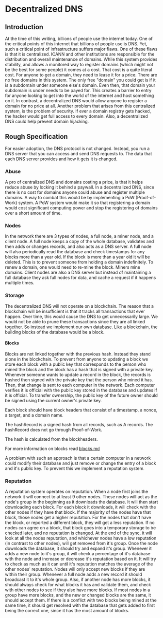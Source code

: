 # Decentralized DNS

## Introduction

At the time of this writing, billions of people use the internet today. One of the critical points of this internet that billions of people use is DNS. Yet, such a critical point of infrastructure suffers major flaws. One of these flaws is that it is centralized. ICANN and other institutions are responsible for the distribution and overall maintenance of domains. While this system provides stability, and allows a monitored way to register domains (which might not be the best for some people) it comes at a cost. That cost is a quite literal cost. For anyone to get a domain, they need to lease it for a price. There are no free domains in this system. The only free "domain" you could get is if it is a subdomain under someone else's domain. Even then, that domain your subdomain is under needs to be payed for. This creates a barrier to entry for anyone looking to get into the world of the internet and host something on it. In contrast, a decentralized DNS would allow anyone to register a domain for no price at all. Another problem that arises from this centralized system, is the problem of security. If ever a domain registry gets hacked, the hacker would get full access to every domain. Also, a decentralized DNS could help prevent domain hijacking.

## Rough Specification

For easier adoption, the DNS protocol is not changed. Instead, you run a DNS server that you can access and send DNS requests to. The data that each DNS server provides and how it gets it is changed.

### Abuse

A pro of centralized DNS and domains costing a price, is that it helps reduce abuse by locking it behind a paywall. In a decentralized DNS, since there is no cost for domains anyone could abuse and register multiple domains. A way to combat this would be by implementing a PoW (Proof-of-Work) system. A PoW system would make it so that registering a domain would cost significant computing power and stop the registering of domains over a short amount of time.

### Nodes

In the network there are 3 types of nodes, a full node, a miner node, and a client node. A full node keeps a copy of the whole database, validates and then adds or changes records, and also acts as a DNS server. A full node will also periodically read the database and check timestamps for any blocks more than a year old. If the block is more than a year old it will be deleted. This is to prevent someone from holding a domain indefinitely. To renew a domain, one would need to re-mine the block. Miners mine domains. Client nodes are also a DNS server but instead of maintaining a full database they ask full nodes for data, and cache a request if it happens multiple times.

### Storage

The decentralized DNS will not operate on a blockchain. The reason that a blockchain will be insufficient is that it tracks all transactions that ever happen. Over time, this would cause the DNS to get unnecessarily large. We would not be able to prune these transactions since they are all linked together. So instead we implement our own database. Like a blockchain, the building blocks of the database would be a block.

#### Blocks

Blocks are not linked together with the previous hash. Instead they stand alone in the blockchain. To prevent from anyone to updating a block we store each block with a public key that corresponds to the person who mined the block and the block has a hash that is signed with a private key. Whenever someone wants to update a record in the block, the records is hashed then signed with the private key that the person who mined it has. Then, that change is sent to each computer in the network. Each computer verifies it is official with the public key stored in the database and updates if it is official. To transfer ownership, the public key of the future owner should be signed using the current owner's private key.

Each block should have block headers that consist of a timestamp, a nonce, a target, and a domain name.

The hashRecord is a signed hash from all records, such as A records. The hashRecord does not go through Proof-of-Work.

The hash is calculated from the blockheaders.

For more information on blocks read [blocks.md](/blocks.md)

A problem with such an approach is that a certain computer in a network could modify their database and just remove or change the entry of a block and it's public key. To prevent this we implement a reputation system.

### Reputation

A reputation system operates on reputation. When a node first joins the network it will connect to at least 9 other nodes. These nodes will act as the node's group in the beginning as it downloads the database. It will then start downloading each block. For each block it downloads, it will check with the other nodes if they have that block. If the majority of the nodes have that block, those nodes get a higher reputation. For the nodes that don't have the block, or reported a different block, they will get a less reputation. If no nodes can agree on a block, that block goes into a temporary storage to be checked later, and no reputation is changed. At the end of the sync, it will look at all the nodes reputation, and whichever nodes have a low reputation (in contrast to other nodes), will get removed from it's group. Once the node downloads the database, it should try and expand it's group. Whenever it adds a new node to it's group, it will check a percentage of it's database with the node and increase or decrease it's reputation based on it. It will try to check as much as it can until it's reputation matches the average of the other nodes' reputation. Nodes will only accept new blocks if they are within their group. Whenever a full node adds a new record it should broadcast it to it's whole group. Also, if another node has more blocks, it should always check for what blocks it has and validate them, and check with other nodes to see if they also have more blocks. If most nodes in a group have more blocks, and the new or changed blocks are the same, it should accept them. If there is a conflict with two blocks being mined at the same time, it should get resolved with the database that gets added to first being the correct one, since it has the most amount of blocks.

